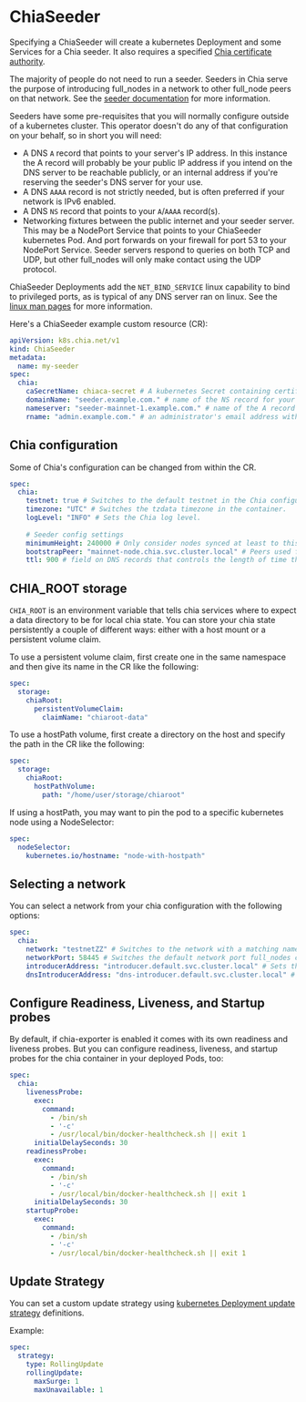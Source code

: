 # ChiaSeeder

Specifying a ChiaSeeder will create a kubernetes Deployment and some Services for a Chia seeder. It also requires a specified [Chia certificate authority](chiaca.md).

The majority of people do not need to run a seeder. Seeders in Chia serve the purpose of introducing full_nodes in a network to other full_node peers on that network. See the [seeder documentation](https://docs.chia.net/guides/seeder-user-guide/) for more information.

Seeders have some pre-requisites that you will normally configure outside of a kubernetes cluster. This operator doesn't do any of that configuration on your behalf, so in short you will need:

* A DNS `A` record that points to your server's IP address. In this instance the A record will probably be your public IP address if you intend on the DNS server to be reachable publicly, or an internal address if you're reserving the seeder's DNS server for your use.
* A DNS `AAAA` record is not strictly needed, but is often preferred if your network is IPv6 enabled.
* A DNS `NS` record that points to your `A`/`AAAA` record(s).
* Networking fixtures between the public internet and your seeder server. This may be a NodePort Service that points to your ChiaSeeder kubernetes Pod. And port forwards on your firewall for port 53 to your NodePort Service. Seeder servers respond to queries on both TCP and UDP, but other full_nodes will only make contact using the UDP protocol.

ChiaSeeder Deployments add the `NET_BIND_SERVICE` linux capability to bind to privileged ports, as is typical of any DNS server ran on linux. See the [linux man pages](https://man7.org/linux/man-pages/man7/capabilities.7.html) for more information.

Here's a ChiaSeeder example custom resource (CR):

```yaml
apiVersion: k8s.chia.net/v1
kind: ChiaSeeder
metadata:
  name: my-seeder
spec:
  chia:
    caSecretName: chiaca-secret # A kubernetes Secret containing certificate authority files
    domainName: "seeder.example.com." # name of the NS record for your server with a trailing period. (ex. "seeder.example.com.")
    nameserver: "seeder-mainnet-1.example.com." # name of the A record for your server with a trailing period. (ex. "seeder-us-west-2.example.com.")
    rname: "admin.example.com." # an administrator's email address with '@' replaced with '.' and a trailing period.
```

## Chia configuration

Some of Chia's configuration can be changed from within the CR.

```yaml
spec:
  chia:
    testnet: true # Switches to the default testnet in the Chia configuration file.
    timezone: "UTC" # Switches the tzdata timezone in the container.
    logLevel: "INFO" # Sets the Chia log level.
    
    # Seeder config settings
    minimumHeight: 240000 # Only consider nodes synced at least to this height
    bootstrapPeer: "mainnet-node.chia.svc.cluster.local" # Peers used for the initial crawler run to find peers
    ttl: 900 # field on DNS records that controls the length of time that a record is considered valid
```

## CHIA_ROOT storage

`CHIA_ROOT` is an environment variable that tells chia services where to expect a data directory to be for local chia state. You can store your chia state persistently a couple of different ways: either with a host mount or a persistent volume claim.

To use a persistent volume claim, first create one in the same namespace and then give its name in the CR like the following:

```yaml
spec:
  storage:
    chiaRoot:
      persistentVolumeClaim:
        claimName: "chiaroot-data"
```

To use a hostPath volume, first create a directory on the host and specify the path in the CR like the following:

```yaml
spec:
  storage:
    chiaRoot:
      hostPathVolume:
        path: "/home/user/storage/chiaroot"
```

If using a hostPath, you may want to pin the pod to a specific kubernetes node using a NodeSelector:

```yaml
spec:
  nodeSelector:
    kubernetes.io/hostname: "node-with-hostpath"
```

## Selecting a network

You can select a network from your chia configuration with the following options:

```yaml
spec:
  chia:
    network: "testnetZZ" # Switches to the network with a matching name in the chia config file.
    networkPort: 58445 # Switches the default network port full_nodes connect with.
    introducerAddress: "introducer.default.svc.cluster.local" # Sets the introducer address used in the chia config file.
    dnsIntroducerAddress: "dns-introducer.default.svc.cluster.local" # Sets the DNS introducer address used in the chia config file.
```

## Configure Readiness, Liveness, and Startup probes

By default, if chia-exporter is enabled it comes with its own readiness and liveness probes. But you can configure readiness, liveness, and startup probes for the chia container in your deployed Pods, too:

```yaml
spec:
  chia:
    livenessProbe:
      exec:
        command:
          - /bin/sh
          - '-c'
          - /usr/local/bin/docker-healthcheck.sh || exit 1
      initialDelaySeconds: 30
    readinessProbe:
      exec:
        command:
          - /bin/sh
          - '-c'
          - /usr/local/bin/docker-healthcheck.sh || exit 1
      initialDelaySeconds: 30
    startupProbe:
      exec:
        command:
          - /bin/sh
          - '-c'
          - /usr/local/bin/docker-healthcheck.sh || exit 1
```

## Update Strategy

You can set a custom update strategy using [kubernetes Deployment update strategy](https://kubernetes.io/docs/concepts/workloads/controllers/deployment/#strategy) definitions.

Example:

```yaml
spec:
  strategy:
    type: RollingUpdate
    rollingUpdate:
      maxSurge: 1
      maxUnavailable: 1
```
